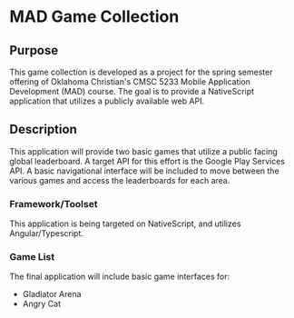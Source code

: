 # MAD Game Collection

## Purpose

This game collection is developed as a project for the spring semester offering of Oklahoma Christian's CMSC 5233 Mobile Application Development (MAD) course. The goal is to provide a NativeScript application that utilizes a publicly available web API.

## Description

This application will provide two basic games that utilize a public facing global leaderboard. A target API for this effort is the Google Play Services API. A basic navigational interface will be included to move between the various games and access the leaderboards for each area.

### Framework/Toolset

This application is being targeted on NativeScript, and utilizes Angular/Typescript.

### Game List

The final application will include basic game interfaces for:
- Gladiator Arena
- Angry Cat
